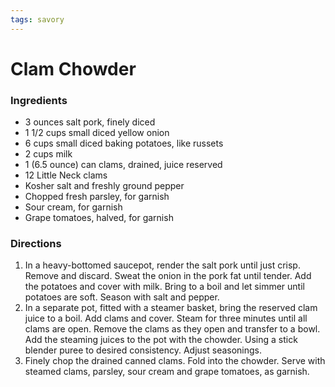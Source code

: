 ```yaml
---
tags: savory
---
```

# Clam Chowder

### Ingredients
- 3 ounces salt pork, finely diced
- 1 1/2 cups small diced yellow onion
- 6 cups small diced baking potatoes, like russets
- 2 cups milk
- 1 (6.5 ounce) can clams, drained, juice reserved
- 12 Little Neck clams
- Kosher salt and freshly ground pepper
- Chopped fresh parsley, for garnish
- Sour cream, for garnish
- Grape tomatoes, halved, for garnish

### Directions
1. In a heavy-bottomed saucepot, render the salt pork until just crisp. Remove and discard. Sweat the onion in the pork fat until tender. Add the potatoes and cover with milk. Bring to a boil and let simmer until potatoes are soft. Season with salt and pepper.
2. In a separate pot, fitted with a steamer basket, bring the reserved clam juice to a boil. Add clams and cover. Steam for three minutes until all clams are open. Remove the clams as they open and transfer to a bowl. Add the steaming juices to the pot with the chowder. Using a stick blender puree to desired consistency. Adjust seasonings.
3. Finely chop the drained canned clams. Fold into the chowder. Serve with steamed clams, parsley, sour cream and grape tomatoes, as garnish.
